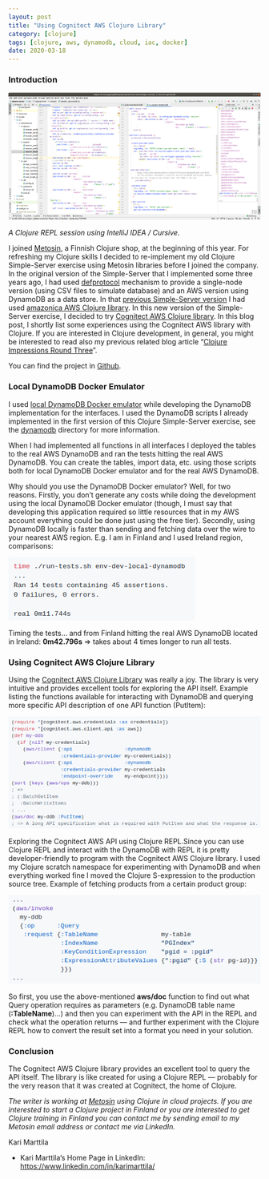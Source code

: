 ```yaml
---
layout: post
title: "Using Cognitect AWS Clojure Library"
category: [clojure]
tags: [clojure, aws, dynamodb, cloud, iac, docker]
date: 2020-03-18
---
```


### Introduction

![](/img/2020-03-18-using-cognitect-aws-clojure-library_img_1.png)

*A Clojure REPL session using IntelliJ IDEA / Cursive.*

I joined [Metosin](https://www.metosin.fi/en/), a Finnish Clojure shop, at the beginning of this year. For refreshing my Clojure skills I decided to re-implement my old Clojure Simple-Server exercise using Metosin libraries before I joined the company. In the original version of the Simple-Server that I implemented some three years ago, I had used [defprotocol](https://clojuredocs.org/clojure.core/defprotocol) mechanism to provide a single-node version (using CSV files to simulate database) and an AWS version using DynamoDB as a data store. In that [previous Simple-Server version](https://github.com/karimarttila/clojure/tree/master/clj-ring-cljs-reagent-demo/simple-server) I had used [amazonica AWS Clojure library](https://github.com/mcohen01/amazonica). In this new version of the Simple-Server exercise, I decided to try [Cognitect AWS Clojure library](https://github.com/cognitect-labs/aws-api). In this blog post, I shortly list some experiences using the Cognitect AWS library with Clojure. If you are interested in Clojure development, in general, you might be interested to read also my previous related blog article “[Clojure Impressions Round Three](https://medium.com/@kari.marttila/clojure-impressions-round-three-aa98814717f3)”.

You can find the project in [Github](https://github.com/karimarttila/clojure/tree/master/webstore-demo/simple-server).

### Local DynamoDB Docker Emulator

I used [local DynamoDB Docker emulator](https://hub.docker.com/r/amazon/dynamodb-local/) while developing the DynamoDB implementation for the interfaces. I used the DynamoDB scripts I already implemented in the first version of this Clojure Simple-Server exercise, see the [dynamodb](https://github.com/karimarttila/clojure/tree/master/clj-ring-cljs-reagent-demo/simple-server/dynamodb) directory for more information.

When I had implemented all functions in all interfaces I deployed the tables to the real AWS DynamoDB and ran the tests hitting the real AWS DynamoDB. You can create the tables, import data, etc. using those scripts both for local DynamoDB Docker emulator and for the real AWS DynamoDB.

Why should you use the DynamoDB Docker emulator? Well, for two reasons. Firstly, you don’t generate any costs while doing the development using the local DynamoDB Docker emulator (though, I must say that developing this application required so little resources that in my AWS account everything could be done just using the free tier). Secondly, using DynamoDB locally is faster than sending and fetching data over the wire to your nearest AWS region. E.g. I am in Finland and I used Ireland region, comparisons:

![](/img/2020-03-18-using-cognitect-aws-clojure-library_img_2.png)

Timing the tests... and from Finland hitting the real AWS DynamoDB located in Ireland: **0m42.796s** => takes about 4 times longer to run all tests.

### Using Cognitect AWS Clojure Library

Using the [Cognitect AWS Clojure Library](https://github.com/cognitect-labs/aws-api) was really a joy. The library is very intuitive and provides excellent tools for exploring the API itself. Example listing the functions available for interacting with DynamoDB and querying more specific API description of one API function (PutItem):

![](/img/2020-03-18-using-cognitect-aws-clojure-library_img_3.png)

Exploring the Cognitect AWS API using Clojure REPL.Since you can use Clojure REPL and interact with the DynamoDB with REPL it is pretty developer-friendly to program with the Cognitect AWS Clojure library. I used my Clojure scratch namespace for experimenting with DynamoDB and when everything worked fine I moved the Clojure S-expression to the production source tree. Example of fetching products from a certain product group:

![](/img/2020-03-18-using-cognitect-aws-clojure-library_img_4.png)

So first, you use the above-mentioned **aws/doc** function to find out what Query operation requires as parameters (e.g. DynamoDB table name (**:TableName**)…) and then you can experiment with the API in the REPL and check what the operation returns — and further experiment with the Clojure REPL how to convert the result set into a format you need in your solution.

### Conclusion

The Cognitect AWS Clojure library provides an excellent tool to query the API itself. The library is like created for using a Clojure REPL — probably for the very reason that it was created at Cognitect, the home of Clojure.

*The writer is working at *[*Metosin*](https://www.metosin.fi/)* using Clojure in cloud projects. If you are interested to start a Clojure project in Finland or you are interested to get Clojure training in Finland you can contact me by sending email to my Metosin email address or contact me via LinkedIn.*

Kari Marttila

* Kari Marttila’s Home Page in LinkedIn: <https://www.linkedin.com/in/karimarttila/>
  

